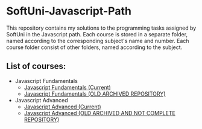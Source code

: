 # SoftUni-Javascript-Path
This repository contains my solutions to the programming tasks assigned by SoftUni in the Javascript path. Each course is stored in a separate folder, named according to the corresponding subject's name and number. Each course folder consist of other folders, named according to the subject.

## List of courses:
* Javascript Fundamentals
  * [Javascript Fundamentals (Current)](./Javascript-Fundamentals)
  * [Javascript Fundamentals (OLD ARCHIVED REPOSITORY)](https://github.com/PetarPetrov01/SoftUni-JavaScript-Fundamentals)
* Javascript Advanced
  * [Javascript Advanced (Current)](./Javascript-Advanced)
  * [Javascript Advanced (OLD ARCHIVED AND NOT COMPLETE REPOSITORY)](https://github.com/PetarPetrov01/JavaScript-Advanced)

